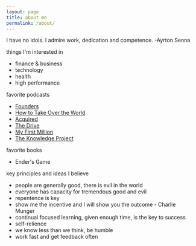 ```yaml
---
layout: page
title: about me
permalink: /about/
---
```


I have no idols. I admire work, dedication and competence. -Ayrton Senna


things I'm interested in
* finance & business
* technology
* health
* high performance

favorite podcasts
* [Founders](https://podcasts.apple.com/us/podcast/founders/id1141877104)
* [How to Take Over the World](https://podcasts.apple.com/us/podcast/how-to-take-over-the-world/id1333158713)
* [Acquired](https://podcasts.apple.com/us/podcast/acquired/id1050462261)
* [The Drive](https://podcasts.apple.com/us/podcast/the-peter-attia-drive/id1400828889)
* [My First Million](https://podcasts.apple.com/us/podcast/my-first-million/id1469759170)
* [The Knowledge Project](https://podcasts.apple.com/us/podcast/the-knowledge-project-with-shane-parrish/id990149481)


favorite books
* Ender's Game

key principles and ideas I believe
* people are generally good, there is evil in the world 
* everyone has capacity for tremendous good and evil
* repentence is key
* show me the incentive and I will show you the outcome - Charlie Munger
* continual focused learning, given enough time, is the key to success
* self-relience 
* we know less than we think, be humble
* work fast and get feedback often



